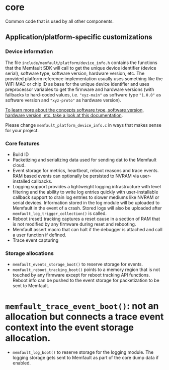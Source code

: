 # core

Common code that is used by all other components.

## Application/platform-specific customizations

### Device information

The file `include/memfault/platform/device_info.h` contains the functions that
the Memfault SDK will call to get the unique device identifier (device serial),
software type, software version, hardware version, etc. The provided platform
reference implementation usually uses something like the WiFi MAC or chip ID as
base for the unique device identifier and uses preprocessor variables to get the
firmware and hardware versions (with fallbacks to hard-coded values, i.e.
`"xyz-main"` as software type `"1.0.0"` as software version and `"xyz-proto"` as
hardware version).

[To learn more about the concepts software type, software version, hardware version, etc. take a look at this documentation](https://mflt.io/36NGGgi).

Please change `memfault_platform_device_info.c` in ways that makes sense for
your project.

### Core features

- Build ID
- Packetizing and serializing data used for sending dat to the Memfault cloud.
- Event storage for metrics, heartbeat, reboot reasons and trace events. RAM
  based events can optionally be persisted to NVRAM via user-installed
  callbacks.
- Logging support provides a lightweight logging infrastructure with level
  filtering and the ability to write log entries quickly with user-installable
  callback support to drain log entries to slower mediums like NVRAM or serial
  devices. Information stored in the log module will be uploaded to Memfault in
  the event of a crash. Stored logs will also be uploaded after
  `memfault_log_trigger_collection()` is called.
- Reboot (reset) tracking captures a reset cause in a section of RAM that is not
  modified by any firmware during reset and rebooting.
- Memfault assert macro that can halt if the debugger is attached and call a
  user function if defined.
- Trace event capturing

### Storage allocations

- `memfault_events_storage_boot()` to reserve storage for events.
- `memfault_reboot_tracking_boot()` points to a memory region that is not
  touched by any firmware except for reboot tracking API functions. Reboot info
  can be pushed to the event storage for packetization to be sent to Memfault.

# `memfault_trace_event_boot()`: not an allocation but connects a trace event context into the event storage allocation.

- `memfault_log_boot()` to reserve storage for the logging module. The logging
  storage gets sent to Memfault as part of the core dump data if enabled.
